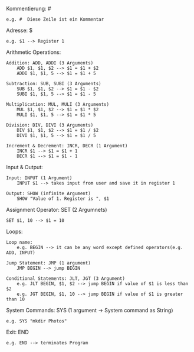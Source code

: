 Kommentierung: #

    e.g. #  Diese Zeile ist ein Kommentar

Adresse: $

    e.g. $1 --> Register 1

Arithmetic Operations:

    Addition: ADD, ADDI (3 Arguments)
        ADD $1, $1, $2 --> $1 = $1 + $2
        ADDI $1, $1, 5 --> $1 = $1 + 5
    
    Subtraction: SUB, SUBI (3 Arguments)
        SUB $1, $1, $2 --> $1 = $1 - $2
        SUBI $1, $1, 5 --> $1 = $1 - 5

    Multiplication: MUL, MULI (3 Arguments)
        MUL $1, $1, $2 --> $1 = $1 * $2
        MULI $1, $1, 5 --> $1 = $1 * 5

    Division: DIV, DIVI (3 Arguments)
        DIV $1, $1, $2 --> $1 = $1 / $2
        DIVI $1, $1, 5 --> $1 = $1 / 5

    Increment & Decrement: INCR, DECR (1 Argument)
        INCR $1 --> $1 = $1 + 1
        DECR $1 --> $1 = $1 - 1       

Input & Output:

    Input: INPUT (1 Argument)
        INPUT $1 --> takes input from user and save it in register 1

    Output: SHOW (infinite Argument)
        SHOW "Value of 1. Register is ", $1 

Assignment Operator: SET (2 Argumnets)

    SET $1, 10 --> $1 = 10

Loops:

    Loop name:
        e.g. BEGIN --> it can be any word except defined operators(e.g. ADD, INPUT)
    
    Jump Statement: JMP (1 argument)
        JMP BEGIN --> jump BEGIN
    
    Conditional Statements: JLT, JGT (3 Argument)
        e.g. JLT BEGIN, $1, $2 --> jump BEGIN if value of $1 is less than $2
        e.g. JGT BEGIN, $1, 10 --> jump BEGIN if value of $1 is greater than 10

System Commands: SYS (1 argument -> System command as String)

    e.g. SYS "mkdir Photos"

Exit: END

    e.g. END --> terminates Program
